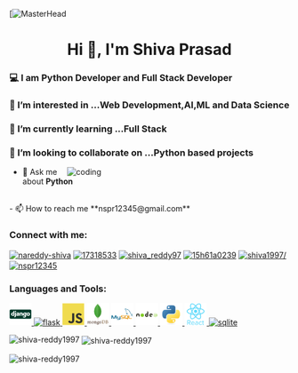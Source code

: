 [![MasterHead](https://cdn.dribbble.com/users/1059583/screenshots/4171367/media/5c8264a20b247115b68e6c2f4c97d5e6.gif)
<h1 align="center">Hi 👋, I'm Shiva Prasad</h1>
<h3 align="left">💻 I am Python Developer and Full Stack Developer</h3>
<h3 align="left">👀 I’m interested in ...Web Development,AI,ML and Data Science</h3>
<h3 align="left">🌱 I’m currently learning ...Full Stack</h3>
<h3 align="left">💞️ I’m looking to collaborate on ...Python based projects</h3>

<img align="right" alt="coding" width="400" src="https://cdn.dribbble.com/users/1059583/screenshots/4171367/media/5c8264a20b247115b68e6c2f4c97d5e6.gif">

- 💬 Ask me about **Python**
<br>
- 📫 How to reach me **nspr12345@gmail.com**

<h3 align="left">Connect with me:</h3>
<p align="left">
<a href="https://linkedin.com/in/nareddy-shiva" target="blank"><img align="center" src="https://raw.githubusercontent.com/rahuldkjain/github-profile-readme-generator/master/src/images/icons/Social/linked-in-alt.svg" alt="nareddy-shiva" height="30" width="40" /></a>
<a href="https://stackoverflow.com/users/17318533" target="blank"><img align="center" src="https://raw.githubusercontent.com/rahuldkjain/github-profile-readme-generator/master/src/images/icons/Social/stack-overflow.svg" alt="17318533" height="30" width="40" /></a>
<a href="https://www.codechef.com/users/shiva_reddy97" target="blank"><img align="center" src="https://cdn.jsdelivr.net/npm/simple-icons@3.1.0/icons/codechef.svg" alt="shiva_reddy97" height="30" width="40" /></a>
<a href="https://www.hackerrank.com/15h61a0239" target="blank"><img align="center" src="https://raw.githubusercontent.com/rahuldkjain/github-profile-readme-generator/master/src/images/icons/Social/hackerrank.svg" alt="15h61a0239" height="30" width="40" /></a>
<a href="https://www.leetcode.com/shiva1997/" target="blank"><img align="center" src="https://raw.githubusercontent.com/rahuldkjain/github-profile-readme-generator/master/src/images/icons/Social/leet-code.svg" alt="shiva1997/" height="30" width="40" /></a>
<a href="https://auth.geeksforgeeks.org/user/nspr12345" target="blank"><img align="center" src="https://raw.githubusercontent.com/rahuldkjain/github-profile-readme-generator/master/src/images/icons/Social/geeks-for-geeks.svg" alt="nspr12345" height="30" width="40" /></a>
</p>

<h3 align="left">Languages and Tools:</h3>
<p align="left"> <a href="https://www.djangoproject.com/" target="_blank" rel="noreferrer"> <img src="https://raw.githubusercontent.com/devicons/devicon/master/icons/django/django-original.svg" alt="django" width="40" height="40"/> </a> <a href="https://flask.palletsprojects.com/" target="_blank" rel="noreferrer"> <img src="https://www.vectorlogo.zone/logos/pocoo_flask/pocoo_flask-icon.svg" alt="flask" width="40" height="40"/> </a> <a href="https://developer.mozilla.org/en-US/docs/Web/JavaScript" target="_blank" rel="noreferrer"> <img src="https://raw.githubusercontent.com/devicons/devicon/master/icons/javascript/javascript-original.svg" alt="javascript" width="40" height="40"/> </a> <a href="https://www.mongodb.com/" target="_blank" rel="noreferrer"> <img src="https://raw.githubusercontent.com/devicons/devicon/master/icons/mongodb/mongodb-original-wordmark.svg" alt="mongodb" width="40" height="40"/> </a> <a href="https://www.mysql.com/" target="_blank" rel="noreferrer"> <img src="https://raw.githubusercontent.com/devicons/devicon/master/icons/mysql/mysql-original-wordmark.svg" alt="mysql" width="40" height="40"/> </a> <a href="https://nodejs.org" target="_blank" rel="noreferrer"> <img src="https://raw.githubusercontent.com/devicons/devicon/master/icons/nodejs/nodejs-original-wordmark.svg" alt="nodejs" width="40" height="40"/> </a> <a href="https://www.python.org" target="_blank" rel="noreferrer"> <img src="https://raw.githubusercontent.com/devicons/devicon/master/icons/python/python-original.svg" alt="python" width="40" height="40"/> </a> <a href="https://reactjs.org/" target="_blank" rel="noreferrer"> <img src="https://raw.githubusercontent.com/devicons/devicon/master/icons/react/react-original-wordmark.svg" alt="react" width="40" height="40"/> </a> <a href="https://www.sqlite.org/" target="_blank" rel="noreferrer"> <img src="https://www.vectorlogo.zone/logos/sqlite/sqlite-icon.svg" alt="sqlite" width="40" height="40"/> </a> </p>

<p><img align="left" src="https://github-readme-stats.vercel.app/api/top-langs?username=shiva-reddy1997&show_icons=true&locale=en&layout=compact" alt="shiva-reddy1997" /></p>

<p>&nbsp;<img align="center" src="https://github-readme-stats.vercel.app/api?username=shiva-reddy1997&show_icons=true&locale=en" alt="shiva-reddy1997" /></p>

<p><img align="center" src="https://github-readme-streak-stats.herokuapp.com/?user=shiva-reddy1997&" alt="shiva-reddy1997" /></p>
